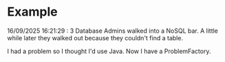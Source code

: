 # Example

<!-- replace-with-date starts -->
16/09/2025 16:21:29 : 3 Database Admins walked into a NoSQL bar. A little while later they walked out because they couldn't find a table.
<!-- replace-with-date ends -->

<!-- replace-with-joke starts -->
I had a problem so I thought I'd use Java. Now I have a ProblemFactory.
<!-- replace-with-joke ends -->
